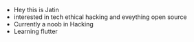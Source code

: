 - Hey this is Jatin
- interested in tech ethical hacking and eveything open source
- Currently a noob in Hacking 
- Learning flutter

<!---
chaudharyjatin115/chaudharyjatin115 is a ✨ special ✨ repository because its `README.md` (this file) appears on your GitHub profile.
You can click the Preview link to take a look at your changes.
--->
